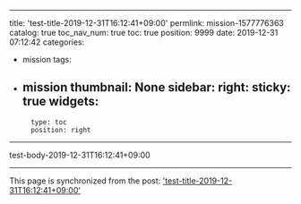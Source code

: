 
---
title: 'test-title-2019-12-31T16:12:41+09:00'
permlink: mission-1577776363
catalog: true
toc_nav_num: true
toc: true
position: 9999
date: 2019-12-31 07:12:42
categories:
- mission
tags:
- mission
thumbnail: None
sidebar:
    right:
        sticky: true
widgets:
    -
        type: toc
        position: right
---


test-body-2019-12-31T16:12:41+09:00

- - -

This page is synchronized from the post: ['test-title-2019-12-31T16:12:41+09:00'](https://steemit.com/@buk.world/mission-1577776363)
